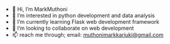 - 👋 Hi, I’m MarkMuthoni
- 👀 I’m interested in python development and data analysis
- 🌱 I’m currently learning Flask web development framework
- 💞️ I’m looking to collaborate on web development
- 📫 reach me through; email: muthonimarkkariuki@gmail.com

<!---
MarkMuthoni/MarkMuthoni is a ✨ special ✨ repository because its `README.md` (this file) appears on your GitHub profile.
You can click the Preview link to take a look at your changes.
--->
